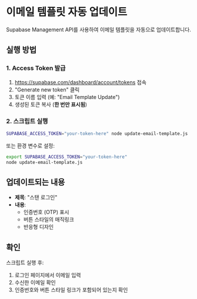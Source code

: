 # 이메일 템플릿 자동 업데이트

Supabase Management API를 사용하여 이메일 템플릿을 자동으로 업데이트합니다.

## 실행 방법

### 1. Access Token 발급
1. https://supabase.com/dashboard/account/tokens 접속
2. "Generate new token" 클릭
3. 토큰 이름 입력 (예: "Email Template Update")
4. 생성된 토큰 복사 (**한 번만 표시됨**)

### 2. 스크립트 실행

```bash
SUPABASE_ACCESS_TOKEN="your-token-here" node update-email-template.js
```

또는 환경 변수로 설정:

```bash
export SUPABASE_ACCESS_TOKEN="your-token-here"
node update-email-template.js
```

## 업데이트되는 내용

- **제목**: "스탠 로그인"
- **내용**: 
  - 인증번호 (OTP) 표시
  - 버튼 스타일의 매직링크
  - 반응형 디자인

## 확인

스크립트 실행 후:
1. 로그인 페이지에서 이메일 입력
2. 수신한 이메일 확인
3. 인증번호와 버튼 스타일 링크가 포함되어 있는지 확인

